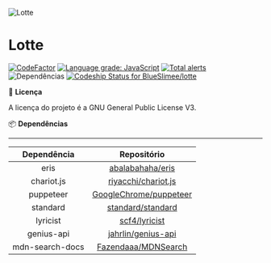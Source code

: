 ![Lotte](https://png2.kisspng.com/dy/ef77f56f91cac9edbcfb55908fbc0c2d/L0KzQYm3VsI4N6h3R91yc4Pzfri0jP91fJYykdN3c4Pyfn7rifFvaV5oeehubnTsg7m0kCVkgV5yedDrYYbkgrL1TgNpcZ8yhNt9dHzoPcjwlPNpNZJoedZubXnkPYbpU8M2P2loe9hvN0i3PoiAUME0QWo6Sac8MEC8QYW3VMg2OWkziNDw/kisspng-lotte-yansson-diana-cavendish-sucy-manbavaran-shin-little-witch-academia-5b33578ccff784.7701399515300914048518.png#)

Lotte
================
[![CodeFactor](https://www.codefactor.io/repository/github/blueslimee/lotte/badge)](https://www.codefactor.io/repository/github/blueslimee/lotte)
[![Language grade: JavaScript](https://img.shields.io/lgtm/grade/javascript/g/BlueSlimee/lotte.svg?logo=lgtm&logoWidth=18)](https://lgtm.com/projects/g/BlueSlimee/lotte/context:javascript)
[![Total alerts](https://img.shields.io/lgtm/alerts/g/BlueSlimee/lotte.svg?logo=lgtm&logoWidth=18)](https://lgtm.com/projects/g/BlueSlimee/lotte/alerts/)
![Dependências](https://david-dm.org/BlueSlimee/lotte.svg)
[![Codeship Status for BlueSlimee/lotte](https://app.codeship.com/projects/318dc4f0-2667-0137-cb79-62301def1038/status?branch=master)](https://app.codeship.com/projects/330383)

📃 **Licença**

A licença do projeto é a GNU General Public License V3.

📦 **Dependências**

-----------------------------------------------------------------------------------------
| Dependência     | Repositório                                                         |
|:---------------:|:-------------------------------------------------------------------:|
| eris            | [abalabahaha/eris](https://github.com/abalabahaha/eris)             |
| chariot.js      | [riyacchi/chariot.js](https://github.com/riyacchi/chariot.js)       |
| puppeteer       | [GoogleChrome/puppeteer](https://github.com/GoogleChrome/puppeteer) |
| standard        | [standard/standard](https://github.com/standard/standard)           |
| lyricist        | [scf4/lyricist](https://github.com/sctf4/lyricist)                  |
| genius-api      | [jahrlin/genius-api](https://github.com/jahrlin/genius-api)         |
| mdn-search-docs | [Fazendaaa/MDNSearch](https://github.com/Fazendaaa/MDNSearch)       |